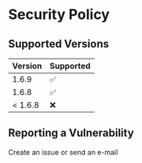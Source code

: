 # Security Policy

## Supported Versions

| Version | Supported          |
| ------- | ------------------ |
| 1.6.9   | :white_check_mark: |
| 1.6.8   | :white_check_mark: |
| < 1.6.8 | :x:                |

## Reporting a Vulnerability

Create an issue or send an e-mail

